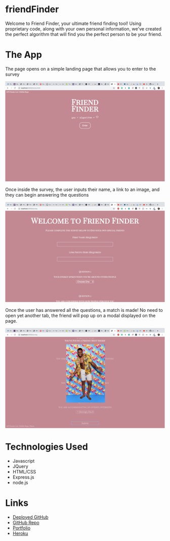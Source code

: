 # friendFinder

Welcome to Friend Finder, your ultimate friend finding tool! Using proprietary code, along with your own personal information, we've created the perfect algorithm that will find you the perfect person to be your friend. 

# The App

The page opens on a simple landing page that allows you to enter to the survey


![Welcome Page](./public/homepage.png)

Once inside the survey, the user inputs their name, a link to an image, and they can begin answering the questions

![Survey Page](./public/survey.png)

Once the user has answered all the questions, a match is made! No need to open yet another tab, the friend will pop up on a modal displayed on the page. 

![Friend Match](./public/match.png)

# Technologies Used

- Javascript
- JQuery
- HTML/CSS
- Express.js
- node.js

# Links 

* [Deployed GitHub](https://gelissa.github.io/friendFinder/)
* [GitHub Repo](https://github.com/gelissa/friendFinder)
* [Portfolio](https://gelissa.github.io/gelissaPortfolio/)
* [Heroku](https://stark-headland-80129.herokuapp.com/)